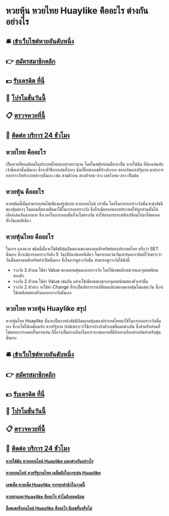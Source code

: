 # หวยหุ้น หวยไทย Huaylike คืออะไร ต่างกันอย่างไร

## 🛎 [เข้าเว็บไซต์หวยอันดับหนึ่ง](https://bit.ly/3BN0fYh)
## 👉 [สมัครสมาชิกคลิก](https://bit.ly/3BN0fYh)
## 💵 [รับเครดิต ที่นี่](https://bit.ly/3UkGuyL)
## 👑 [โปรโมชั่นวันนี้](https://bit.ly/3UkGuyL)
## 📋 [ตรวจหวยที่นี้](https://bit.ly/3UkGuyL)
## 📱 [ติดต่อ บริการ 24 ชัวโมง](https://bit.ly/3UkGuyL)

## หวยไทย คืออะไร
เป็นหวยที่ยอดนิยมในประเทศไทยมาอย่างยาวนาน โดยในสมัยก่อนนั้นจะเป็น หวยใต้ดิน ที่ต้องเล่นกับเจ้ามือเท่านั้นนั่นเอง ซึ่งจะมีวิธีการเล่นที่ง่ายๆ นั่นก็คือนำเลขที่อ้างอิงจาก สลากกินแบ่งรัฐบาล มาทำการออกรางวัลประเภทต่างๆนั่นเอง เช่น สามตัวบน สองตัวบน-ล่าง เลขวิ่งบน-ล่าง เป็นต้น

## หวยหุ้น คืออะไร
หวยชนิดนี้นั้นสามารถเล่นได้เพียงแค่รูปแบบ หวยออนไลน์ เท่านั้น โดยในการออกรางวัลนั้นจะนำดัชนีของหุ้นต่างๆ ในตอนที่ตลาดปิดมาใช้ในการออกรางวัล ซึ่งก็จะมีหลากหลายประเทศให้ทุกท่านนั้นได้เลือกเล่นกันมากมาย ซึ่งเวลาในการออกนั้นก็จะไม่ตรงกัน ทำให้สามารถจะสลับเปลี่ยนไปมาได้ตลอดทั้งวันเลยทีเดียว

## หวยหุ้นไทย คืออะไร
ในการ แทงหวย ชนิดนี้นั้นจะใช้ดัชนีหุ้นปิดตลาดของตลาดหลักทรัพย์แห่งประเทศไทย หรือว่า SET นั่นเอง ซึ่งจะมีการออกรางวัลถึง 5 วัน/สัปดาห์เลยทีเดียว โดยจะยกเว้นวันเสาร์และอาทิตย์ไว้เพราะว่าวันนั้นตลาดหลักทรัพย์จะปิดนั่นเอง ซึ่งในการดูรางวัลนั้น สามารถดูรางวัลได้ดังนี้
- รางวัล 3 ตัวบน ใช้ค่า Value ของตลาดหุ้นมาออกรางวัล โดยใช้เลขหลักหน่วยและจุดทศนิยมสองตัว
- รางวัล 2 ตัวบน ใช้ค่า Value เช่นกัน แต่จะใช้เพียงแค่เลขจากจุดทศนิยมสองตัวเท่านั้น
- รางวัล 2 ตัวล่าง จะใช้ค่า Change ที่จะเป็นอัตราการเปลี่ยนแปลงของตลาดหุ้นในแต่ละวัน ซึ่งจะใช้ทศนิยมสองตัวมาออกรางวัลนั่นเอง

## หวยไทย หวยหุ้น Huaylike สรุป
หวยหุ้นไทย Huaylike นั้นจะเป็นการนำดัชนีปิดตลาดหุ้นของประเทศไทยมาใช้ในการออกรางวัลนั้นเอง ซึ่งจะไม่ได้เหมือนกับ หวยรัฐบาล ปกติเพราะว่าใช้การอ้างอิงตัวเลขที่แตกต่างกัน ซึ่งสำหรับท่านที่ไม่ชอบการรอคอยในการเล่น ก็ถือว่าเป็นทางเลือกในการจะเล่นหวยที่ดีอีกทางเลือกด้วยกันสำหรับหุ้นนั่นเอง

## 🛎 [เข้าเว็บไซต์หวยอันดับหนึ่ง](https://bit.ly/3BN0fYh)
## 👉 [สมัครสมาชิกคลิก](https://bit.ly/3BN0fYh)
## 💵 [รับเครดิต ที่นี่](https://bit.ly/3UkGuyL)
## 👑 [โปรโมชั่นวันนี้](https://bit.ly/3UkGuyL)
## 📋 [ตรวจหวยที่นี้](https://bit.ly/3UkGuyL)
## 📱 [ติดต่อ บริการ 24 ชัวโมง](https://bit.ly/3UkGuyL)

#### [หวยใต้ดิน หวยออนไลน์ Huaylike แตกต่างกันอย่างไร](https://atom.io/themes/หวยใต้ดิน%20หวยออนไลน์%20Huaylike%20แตกต่างกันอย่างไร)
#### [หวยออนไลน์ หวยรัฐบาลไทย เคล็ดลับในการเล่น Huaylike](https://atom.io/themes/หวยออนไลน์%20หวยรัฐบาลไทย%20เคล็ดลับในการเล่น%20Huaylike)
#### [เลขเด็ด หวยเด็ด Huaylike จากทุกสำนักในงวดนี้](https://atom.io/themes/เลขเด็ด%20หวยเด็ด%20Huaylike%20จากทุกสำนักในงวดนี้)
#### [หวยฮานอย Huaylike คืออะไร ทำไมถึงยอดนิยม](https://atom.io/themes/หวยฮานอย%20Huaylike%20คืออะไร%20ทำไมถึงยอดนิยม)
#### [ล็อตเตอรี่ออนไลน์ Huaylike คืออะไร มีเลขอั้นหรือไม่](https://atom.io/themes/ล็อตเตอรี่ออนไลน์%20Huaylike%20คืออะไร%20มีเลขอั้นหรือไม่)